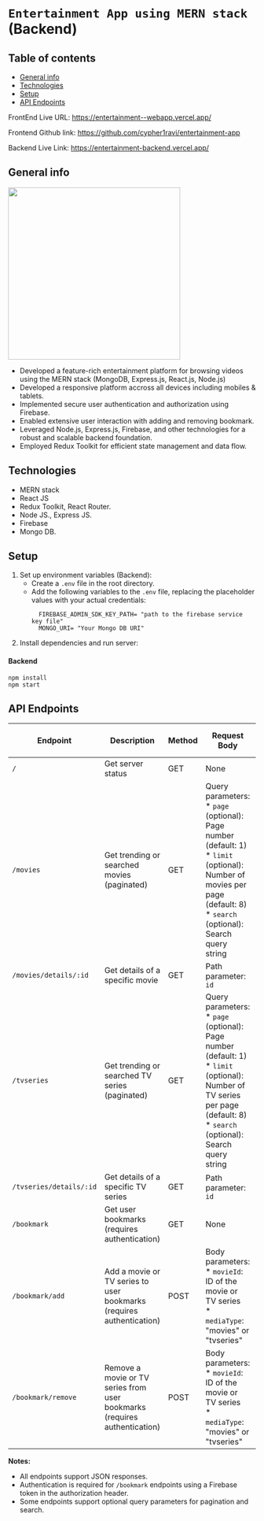 # `Entertainment App using MERN stack` (Backend) 

## Table of contents
* [General info](#general-info)
* [Technologies](#technologies)
* [Setup](#setup)
* [API Endpoints](#api-endpoints)
  
FrontEnd Live URL:   https://entertainment--webapp.vercel.app/

Frontend Github link: https://github.com/cypher1ravi/entertainment-app

Backend Live Link:   https://entertainment-backend.vercel.app/

## General info
<img src="https://github.com/Magar0/entertainment-app-AlmaBetter-FinalProject/assets/35245789/bcb6ba7f-b403-4439-8d3f-ea51392d7cec" height="350" >

* Developed a feature-rich entertainment platform for browsing videos using the MERN stack (MongoDB, Express.js, React.js, Node.js)
* Developed a responsive platform accross all devices including mobiles & tablets.
* Implemented secure user authentication and authorization using Firebase.
* Enabled extensive user interaction with adding and removing bookmark.
* Leveraged Node.js, Express.js, Firebase, and other technologies for a robust and scalable backend foundation.
* Employed Redux Toolkit for efficient state management and data flow.

## Technologies
* MERN stack
* React JS
* Redux Toolkit, React Router.
* Node JS., Express JS.
* Firebase
* Mongo DB.
	
## Setup
1. Set up environment variables (Backend):
   - Create a `.env` file in the root directory.
   - Add the following variables to the `.env` file, replacing the placeholder values with your actual credentials:
     ```
       FIREBASE_ADMIN_SDK_KEY_PATH= "path to the firebase service key file"
       MONGO_URI= "Your Mongo DB URI"
     ```
2. Install dependencies and run server:
#### Backend
```
npm install
npm start
```

## API Endpoints
| Endpoint | Description | Method | Request Body | Response Format (Example) | Authentication |
|---|---|---|---|---|---|
| `/` | Get server status | GET | None | "Server is now Listening"  | None |
| `/movies` | Get trending or searched movies (paginated) | GET | Query parameters: <br> * `page` (optional): Page number (default: 1) <br> * `limit` (optional): Number of movies per page (default: 8) <br> * `search` (optional): Search query string  | JSON (`{ movies: [], totalPages: number, totalDocuments: number, currentPage: number }`) | None |
| `/movies/details/:id` | Get details of a specific movie | GET | Path parameter: `id` | JSON (`{ details: {...}, cast: [...] }`) | None |
| `/tvseries` | Get trending or searched TV series (paginated) | GET | Query parameters: <br> * `page` (optional): Page number (default: 1) <br> * `limit` (optional): Number of TV series per page (default: 8) <br> * `search` (optional): Search query string  | JSON (`{ tvSeries: [], totalPages: number, totalDocuments: number, currentPage: number }`) | None |
| `/tvseries/details/:id` | Get details of a specific TV series | GET | Path parameter: `id` | JSON (`{ details: {...}, cast: [...] }`) | None |
| `/bookmark` | Get user bookmarks (requires authentication) | GET | None | JSON (`[{ id: number, mediatype: string }, ...]`) | JWT token in authorization header |
| `/bookmark/add` | Add a movie or TV series to user bookmarks (requires authentication) | POST | Body parameters: <br> * `movieId`: ID of the movie or TV series <br> * `mediaType`: "movies" or "tvseries" | JSON (`{ message: "Added bookmark Successfully" }` or `{ message: "Bookmark already exists" }`) | JWT token in authorization header |
| `/bookmark/remove` | Remove a movie or TV series from user bookmarks (requires authentication) | POST | Body parameters: <br> * `movieId`: ID of the movie or TV series <br> * `mediaType`: "movies" or "tvseries" | JSON (`{ message: "Removed bookmark Successfully" }`) | JWT token in authorization header |

**Notes:**

* All endpoints support JSON responses.
* Authentication is required for `/bookmark` endpoints using a Firebase token in the authorization header.
* Some endpoints support optional query parameters for pagination and search.


